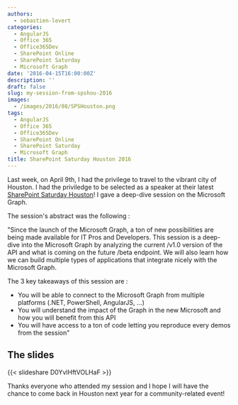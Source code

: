```yaml
---
authors:
  - sebastien-levert
categories:
  - AngularJS
  - Office 365
  - Office365Dev
  - SharePoint Online
  - SharePoint Saturday
  - Microsoft Graph
date: '2016-04-15T16:00:00Z'
description: ''
draft: false
slug: my-session-from-spshou-2016
images:
  - /images/2016/08/SPSHouston.png
tags:
  - AngularJS
  - Office 365
  - Office365Dev
  - SharePoint Online
  - SharePoint Saturday
  - Microsoft Graph
title: SharePoint Saturday Houston 2016
---
```


Last week, on April 9th, I had the privilege to travel to the vibrant city of Houston. I had the priviledge to be
selected as a speaker at their latest [SharePoint Saturday Houston](http://www.spsevents.org/city/Houston/Houston2016)!
I gave a deep-dive session on the Microsoft Graph.

The session's abstract was the following :

"Since the launch of the Microsoft Graph, a ton of new possibilities are being made available for IT Pros and
Developers. This session is a deep-dive into the Microsoft Graph by analyzing the current /v1.0 version of the API and
what is coming on the future /beta endpoint. We will also learn how we can build multiple types of applications that
integrate nicely with the Microsoft Graph.

The 3 key takeaways of this session are :

- You will be able to connect to the Microsoft Graph from multiple platforms (.NET, PowerShell, AngularJS, ...)
- You will understand the impact of the Graph in the new Microsoft and how you will benefit from this API
- You will have access to a ton of code letting you reproduce every demos from the session"

## The slides

{{< slideshare D0YvlHftVOLHaF >}}

Thanks everyone who attended my session and I hope I will have the chance to come back in Houston next year for a
community-related event!

